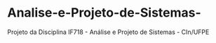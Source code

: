 # Analise-e-Projeto-de-Sistemas-
Projeto da Disciplina IF718 - Análise e Projeto de Sistemas - CIn/UFPE

